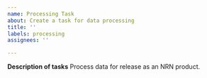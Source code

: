 ```yaml
---
name: Processing Task
about: Create a task for data processing
title: ''
labels: processing
assignees: ''

---
```


**Description of tasks**
Process <source> <year> data for release as an NRN product.
